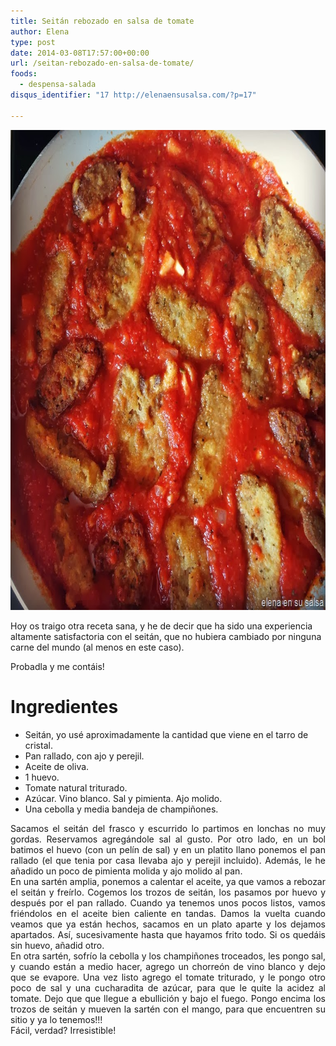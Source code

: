 ```yaml
---
title: Seitán rebozado en salsa de tomate
author: Elena
type: post
date: 2014-03-08T17:57:00+00:00
url: /seitan-rebozado-en-salsa-de-tomate/
foods:
  - despensa-salada
disqus_identifier: "17 http://elenaensusalsa.com/?p=17"

---
```

[<img class="alignnone size-full wp-image-194" src="/2018/03/la-252520foto_thumb-25255B26-25255D.jpg" alt="" width="768" height="768" />][1]

Hoy os traigo otra receta sana, y he de decir que ha sido una experiencia altamente satisfactoria con el seitán, que no hubiera cambiado por ninguna carne del mundo (al menos en este caso).
  
Probadla y me contáis!

# Ingredientes

  * Seitán, yo usé aproximadamente la cantidad que viene en el tarro de cristal.
  * Pan rallado, con ajo y perejil.
  * Aceite de oliva.
  * 1 huevo.
  * Tomate natural triturado.
  * Azúcar. Vino blanco. Sal y pimienta. Ajo molido.
  * Una cebolla y media bandeja de champiñones.

<div align="justify">
  Sacamos el seitán del frasco y escurrido lo partimos en lonchas no muy gordas. Reservamos agregándole sal al gusto. Por otro lado, en un bol batimos el huevo (con un pelín de sal) y en un platito llano ponemos el pan rallado (el que tenia por casa llevaba ajo y perejil incluido). Además, le he añadido un poco de pimienta molida y ajo molido al pan.
</div>

<div align="justify">
  En una sartén amplia, ponemos a calentar el aceite, ya que vamos a rebozar el seitán y freírlo. Cogemos los trozos de seitán, los pasamos por huevo y después por el pan rallado. Cuando ya tenemos unos pocos listos, vamos friéndolos en el aceite bien caliente en tandas. Damos la vuelta cuando veamos que ya están hechos, sacamos en un plato aparte y los dejamos apartados. Así, sucesivamente hasta que hayamos frito todo. Si os quedáis sin huevo, añadid otro.
</div>

<div align="justify">
  En otra sartén, sofrío la cebolla y los champiñones troceados, les pongo sal, y cuando están a medio hacer, agrego un chorreón de vino blanco y dejo que se evapore. Una vez listo agrego el tomate triturado, y le pongo otro poco de sal y una cucharadita de azúcar, para que le quite la acidez al tomate. Dejo que que llegue a ebullición y bajo el fuego. Pongo encima los trozos de seitán y mueven la sartén con el mango, para que encuentren su sitio y ya lo tenemos!!!
</div>

<div align="justify">
  Fácil, verdad? Irresistible!
</div>

 [1]: /2018/03/la-252520foto_thumb-25255B26-25255D.jpg
